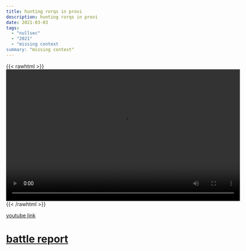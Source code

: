 ```yaml
---
title: hunting rorqs in provi
description: hunting rorqs in provi
date: 2021-03-03
tags:
  - "nullsec"
  - "2021"
  - "missing context
summary: "missing context"
---
```


{{< rawhtml >}}<video width="640" height="360" controls>
<source src="https://crowdfile.net/snuffed/aivonen.mp4" type="video/mp4">
Your browser does not support the video tag.</video>{{< /rawhtml >}}

[youtube link](https://www.youtube.com/watch?v=Xp4bJTr-Bsw)

# [battle report](https://br.evetools.org/related/30003750/202103031600)
